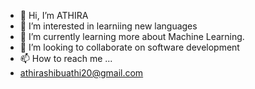 - 👋 Hi, I’m ATHIRA
- 👀 I’m interested in learniing new languages
- 🌱 I’m currently learning more about Machine Learning.
- 💞️ I’m looking to collaborate on software development
- 📫 How to reach me ...
- athirashibuathi20@gmail.com
<!---
unitiaathiras/unitiaathiras is a ✨ special ✨ repository because its `README.md` (this file) appears on your GitHub profile.
You can click the Preview link to take a look at your changes.
--->

